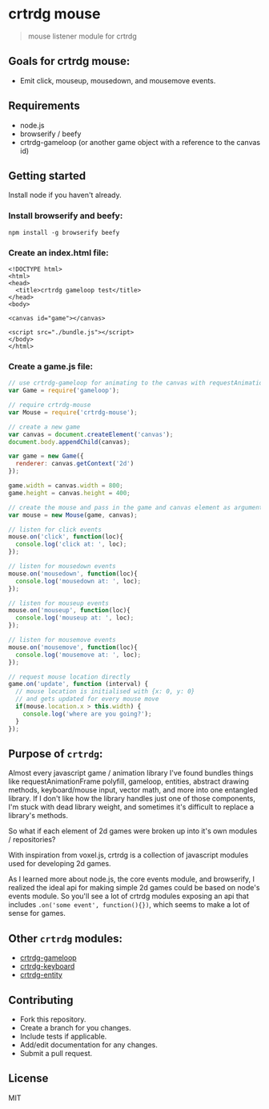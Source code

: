 # crtrdg mouse
> mouse listener module for crtrdg

## Goals for crtrdg mouse:
- Emit click, mouseup, mousedown, and mousemove events.

## Requirements
- node.js
- browserify / beefy
- crtrdg-gameloop (or another game object with a reference to the canvas id)

## Getting started
Install node if you haven't already.

### Install browserify and beefy:
```
npm install -g browserify beefy
```

### Create an index.html file:
```
<!DOCTYPE html>
<html>
<head>
  <title>crtrdg gameloop test</title>
</head>
<body>

<canvas id="game"></canvas>

<script src="./bundle.js"></script>
</body>
</html>
```

### Create a game.js file:
```javascript
// use crtrdg-gameloop for animating to the canvas with requestAnimationFrame.
var Game = require('gameloop');

// require crtrdg-mouse
var Mouse = require('crtrdg-mouse');

// create a new game
var canvas = document.createElement('canvas');
document.body.appendChild(canvas);

var game = new Game({
  renderer: canvas.getContext('2d')
});

game.width = canvas.width = 800;
game.height = canvas.height = 400;

// create the mouse and pass in the game and canvas element as arguments
var mouse = new Mouse(game, canvas);

// listen for click events
mouse.on('click', function(loc){
  console.log('click at: ', loc);
});

// listen for mousedown events
mouse.on('mousedown', function(loc){
  console.log('mousedown at: ', loc);
});

// listen for mouseup events
mouse.on('mouseup', function(loc){
  console.log('mouseup at: ', loc);
});

// listen for mousemove events
mouse.on('mousemove', function(loc){
  console.log('mousemove at: ', loc);
});

// request mouse location directly
game.on('update', function (interval) {
  // mouse location is initialised with {x: 0, y: 0}
  // and gets updated for every mouse move
  if(mouse.location.x > this.width) {
    console.log('where are you going?');
  }
});
```

## Purpose of `crtrdg`:
Almost every javascript game / animation library I've found bundles things like requestAnimationFrame polyfill, gameloop, entities, abstract drawing methods, keyboard/mouse input, vector math, and more into one entangled library. If I don't like how the library handles just one of those components, I'm stuck with dead library weight, and sometimes it's difficult to replace a library's methods.

So what if each element of 2d games were broken up into it's own modules / repositories?

With inspiration from voxel.js, crtrdg is a collection of javascript modules used for developing 2d games.

As I learned more about node.js, the core events module, and browserify, I realized the ideal api for making simple 2d games could be based on node's events module. So you'll see a lot of crtrdg modules exposing an api that includes `.on('some event', function(){})`, which seems to make a lot of sense for games.

## Other `crtrdg` modules:
- [crtrdg-gameloop](http://github.com/sethvincent/crtrdg-gameloop)
- [crtrdg-keyboard](http://github.com/sethvincent/crtrdg-keyboard)
- [crtrdg-entity](http://github.com/sethvincent/crtrdg-entity)


## Contributing
- Fork this repository.
- Create a branch for you changes.
- Include tests if applicable.
- Add/edit documentation for any changes.
- Submit a pull request.

## License
MIT
